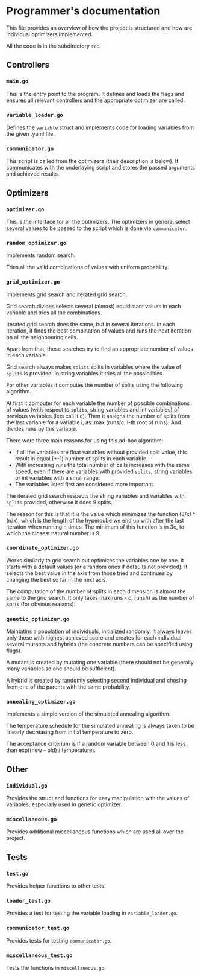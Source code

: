 # Programmer's documentation

This file provides an overview of how the project is structured and how are individual optimizers implemented.

All the code is in the subdirectory `src`.

## Controllers

### `main.go`

This is the entry point to the program. It defines and loads the flags and ensures all relevant controllers and the appropriate optimizer are called.

### `variable_loader.go`

Defines the `variable` struct and implements code for loading variables from the given .yaml file.

### `communicator.go`

This script is called from the optimizers (their description is below). It communicates with the underlaying script and stores the passed arguments and achieved results.

## Optimizers

### `optimizer.go`
This is the interface for all the optimizers.
The optimizers in general select several values to be passed to the script which is done via `communicator`.

### `random_optimizer.go`

Implements random search.

Tries all the valid combinations of values with uniform probability.

### `grid_optimizer.go`

Implements grid search and iterated grid search.

Grid search divides selects several (almost) equidistant values in each variable and tries all the combinations.

Iterated grid search does the same, but in several iterations. In each iteration, it finds the best combination of values and runs the next iteration on all the neighbouring cells.

Apart from that, these searches try to find an appropriate number of values in each variable.

Grid search always makes `splits` splits in variables where the value of `splits` is provided. In string variables it tries all the possibilities.

For other variables it computes the number of splits using the following algorithm.

At first it computer for each variable the number of possible combinations of values (with respect to `splits`, string variables and int variables) of previous variables (lets call it c). Then it assigns the number of splits from the last variable for a variable i, as: max (runs/c, i-th root of runs). And divides runs by this variable.

There were three main reasons for using this ad-hoc algorithm:

- If all the variables are float variables without provided split value, this result in equal (+-1) number of splits in each variable.
- With increasing `runs` the total number of calls increases with the same speed, even if there are variables with provided `splits`, string variables or int variables with a small range.
- The variables listed first are considered more important.

The iterated grid search respects the string variables and variables with `splits` provided, otherwise it does 9 splits.

The reason for this is that it is the value which minimizes the function (3/x) ^ (n/x), which is the length of the hypercube we end up with after the last iteration when running n times. The minimum of this function is in 3e, to which the closest natural number is 9.

### `coordinate_optimizer.go`

Works similarly to grid search but optimizes the variables one by one. It starts with a default values (or a random ones if defaults not provided). It selects the best value in the axis from those tried and continues by changing the best so far in the next axis.

The computation of the number of splits in each dimension is almost the same to the grid search. It only takes max(runs - c, runs/i) as the number of splits (for obvious reasons).

### `genetic_optimizer.go`

Maintatins a population of individuals, initialized randomly. It always leaves only those with highest achieved score and creates for each individual several mutants and hybrids (the concrete numbers can be specified using flags).

A mutant is created by mutating one variable (there should not be generally many variables so one should be sufficient).

A hybrid is created by randomly selecting second individual and chosing from one of the parents with the same probability.

### `annealing_optimizer.go`

Implements a simple version of the simulated annealing algorithm.

The temperature schedule for the simulated annealing is always taken to be linearly decreasing from initial temperature to zero.

The acceptance criterium is if a random variable between 0 and 1 is less than exp((new - old) / temperature).


## Other

### `individual.go`

Provides the struct and functions for easy manipulation with the values of variables, especially used in genetic optimizer.

### `miscellaneous.go`

Provides additional miscellaneous functions which are used all over the project.

## Tests

### `test.go`

Provides helper functions to other tests.

### `loader_test.go`

Provides a test for testing the variable loading in `variable_loader.go`.

### `communicator_test.go`

Provides tests for testing `communicator.go`.

### `miscellaneous_test.go`
Tests the functions in `miscellaneous.go`.
